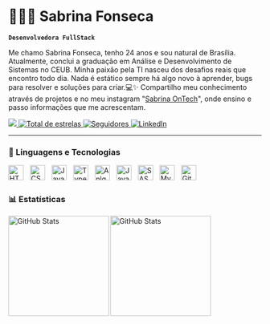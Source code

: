 # 👩🏻‍💻 Sabrina Fonseca
**`Desenvolvedora FullStack`**

Me chamo Sabrina Fonseca, tenho 24 anos e sou natural de Brasília. Atualmente, conclui a graduação em Análise e Desenvolvimento de Sistemas no CEUB. Minha paixão pela TI nasceu dos desafios reais que encontro todo dia. Nada é estático sempre há algo novo à aprender, bugs para resolver e soluções para criar.💻✨ Compartilho meu conhecimento através de projetos e no meu instagram "[Sabrina OnTech](https://www.instagram.com/sabs.ontech?igsh=MTh4Mjl0NnZieTJvcw==)", onde ensino e passo informações que me acrescentam.

<p align="left">
     <a href="https://www.instagram.com/sabs.ontech?igsh=MTh4Mjl0NnZieTJvcw==" target="_blank">
       <img
         src="https://img.shields.io/badge/-Instagram-%23E4405F?style=for-the-badge&logo=instagram&logoColor=white" target="_blank">
     </a>
      <a href="https://github.com/Sabrinawsf?tab=repositories&sort=stargazers">
        <img 
            alt="Total de estrelas" 
            title="Total de estrelas GitHub" 
            src="https://custom-icon-badges.demolab.com/github/stars/Sabrinawsf?color=55960c&style=for-the-badge&labelColor=488207&logo=star&label=estrelas"
        />
    </a>
    <a href="https://github.com/Sabrinawsf?tab=followers">
        <img 
            alt="Seguidores" 
            title="Me siga no GitHub" 
            src="https://custom-icon-badges.demolab.com/github/followers/SabrinaWsf?color=236ad3&labelColor=1155ba&style=for-the-badge&logo=github&label=Seguidores&logoColor=white"
        />
    </a>
 <a href="https://www.linkedin.com/in/sabrina-fonseca-5a83a2207/" target="_blank">
    <img 
      src="https://img.shields.io/badge/-LinkedIn-%230077B5?style=for-the-badge&logo=linkedin&logoColor=white" 
      alt="LinkedIn">
  </a>  
</p>

---

### 🤖 Linguagens e Tecnologias

<img 
    align="left" 
    alt="HTML"
    title="HTML" 
    width="30px" 
    style="padding-right: 10px;" 
    src="https://cdn.jsdelivr.net/gh/devicons/devicon@latest/icons/html5/html5-original.svg" 
/>
<img 
    align="left" 
    alt="CSS" 
    title="CSS"
    width="30px" 
    style="padding-right: 10px;" 
    src="https://cdn.jsdelivr.net/gh/devicons/devicon@latest/icons/css3/css3-original.svg" 
/>
<img 
    align="left" 
    alt="JavaScript" 
    title="JavaScript"
    width="30px" 
    style="padding-right: 10px;" 
    src="https://cdn.jsdelivr.net/gh/devicons/devicon@latest/icons/javascript/javascript-original.svg" 
/>
<img 
    align="left" 
    alt="TypeScript"
    title="TypeScript" 
    width="30px" 
    style="padding-right: 10px;" 
    src="https://cdn.jsdelivr.net/gh/devicons/devicon@latest/icons/typescript/typescript-original.svg" 
/>
<img 
    align="left" 
    alt="Anlgular"
    title="Angular" 
    width="30px" 
    style="padding-right: 10px;" 
    src="https://cdn.jsdelivr.net/gh/devicons/devicon@latest/icons/angular/angular-original.svg"             
/>
<img 
    align="left" 
    alt="Java" 
    title="Java"
    width="30px" 
    style="padding-right: 10px;" 
    src="https://cdn.jsdelivr.net/gh/devicons/devicon@latest/icons/java/java-original.svg"       
/>
<img 
    align="left" 
    alt="SASS" 
    title="SASS"
    width="30px" 
    style="padding-right: 10px;" 
    src="https://cdn.jsdelivr.net/gh/devicons/devicon@latest/icons/sass/sass-original.svg" 
/>
<img 
    align="left" 
    alt="MySql" 
    title="MySql"
    width="30px" 
    style="padding-right: 10px;" 
    src="https://cdn.jsdelivr.net/gh/devicons/devicon@latest/icons/mysql/mysql-original.svg" 
/>
<img 
    align="left" 
    alt="Git" 
    title="Git"
    width="30px" 
    style="padding-right: 10px;" 
    src="https://cdn.jsdelivr.net/gh/devicons/devicon@latest/icons/git/git-original.svg" 
/>
<br/>
<br/>

### 📊 Estatísticas

<p>
  <img 
  align="left" 
  alt="GitHub Stats" 
  height="200" 
  src="https://github-readme-stats-sigma-five.vercel.app/api?username=Sabrinawsf&show_icons=true&theme=tokyonight&include_all_commits=true&locale=pt-br" 
/>


  <img 
    align="left" 
    alt="GitHub Stats" 
    height="200" 
    src="https://github-readme-stats.vercel.app/api/top-langs/?username=Sabrinawsf&theme=tokyonight&layout=compact&custom_title=Tecnologias&langs_count=9" 
  />
</p>


<!--
**Sabrinawsf/Sabrinawsf** is a ✨ _special_ ✨ repository because its `README.md` (this file) appears on your GitHub profile.

Here are some ideas to get you started:

- 🔭 I’m currently working on ...
- 🌱 I’m currently learning ...
- 👯 I’m looking to collaborate on ...
- 🤔 I’m looking for help with ...
- 💬 Ask me about ...
- 📫 How to reach me: ...
- 😄 Pronouns: ...
- ⚡ Fun fact: ...
-->
